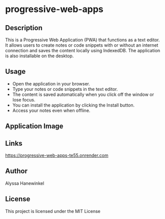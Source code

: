 # progressive-web-apps

## Description
This is a Progressive Web Application (PWA) that functions as a text editor. It allows users to create notes or code snippets with or without an internet connection and saves the content locally using IndexedDB. The application is also installable on the desktop.


## Usage

* Open the application in your browser.
* Type your notes or code snippets in the text editor.
* The content is saved automatically when you click off the window or lose focus.
* You can install the application by clicking the Install button.
* Access your notes even when offline.

## Application Image


## Links
https://progressive-web-apps-te55.onrender.com

## Author
Alyssa Hanewinkel

## License
This project is licensed under the MIT License